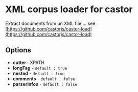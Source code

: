 XML corpus loader for castor
============================

Extract documents from un XML file ... see [https://github.com/castorjs/castor-load](https://github.com/castorjs/castor-load)

Options
-------

  * **cutter** : XPATH
  * **longTag** - `default : true`
  * **nested** - `default : true`
  * **comments** - `default : false`
  * **parserInfos** - `default : false`
